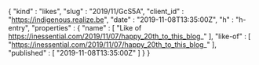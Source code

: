 {
  "kind" : "likes",
  "slug" : "2019/11/GcS5A",
  "client_id" : "https://indigenous.realize.be",
  "date" : "2019-11-08T13:35:00Z",
  "h" : "h-entry",
  "properties" : {
    "name" : [ "Like of https://inessential.com/2019/11/07/happy_20th_to_this_blog_" ],
    "like-of" : [ "https://inessential.com/2019/11/07/happy_20th_to_this_blog_" ],
    "published" : [ "2019-11-08T13:35:00Z" ]
  }
}
